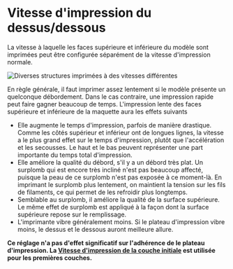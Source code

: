 Vitesse d'impression du dessus/dessous
====
La vitesse à laquelle les faces supérieure et inférieure du modèle sont imprimées peut être configurée séparément de la vitesse d'impression normale.

![Diverses structures imprimées à des vitesses différentes](../../../articles/images/speed_difference.png)

En règle générale, il faut imprimer assez lentement si le modèle présente un quelconque débordement. Dans le cas contraire, une impression rapide peut faire gagner beaucoup de temps. L'impression lente des faces supérieure et inférieure de la maquette aura les effets suivants
* Elle augmente le temps d'impression, parfois de manière drastique. Comme les côtés supérieur et inférieur ont de longues lignes, la vitesse a le plus grand effet sur le temps d'impression, plutôt que l'accélération et les secousses. Le haut et le bas peuvent représenter une part importante du temps total d'impression.
* Elle améliore la qualité du débord, s'il y a un débord très plat. Un surplomb qui est encore très incliné n'est pas beaucoup affecté, puisque la peau de ce surplomb n'est pas exposée à ce moment-là. En imprimant le surplomb plus lentement, on maintient la tension sur les fils de filaments, ce qui permet de les refroidir plus longtemps.
* Semblable au surplomb, il améliore la qualité de la surface supérieure. Le même effet de surplomb est appliqué à la façon dont la surface supérieure repose sur le remplissage.
* L'imprimante vibre généralement moins. Si le plateau d'impression vibre moins, le dessus et le dessous auront meilleure allure.

**Ce réglage n'a pas d'effet significatif sur l'adhérence de le plateau d'impression. La [Vitesse d'impression de la couche initiale](speed_print_layer_0.md) est utilisée pour les premières couches.**
